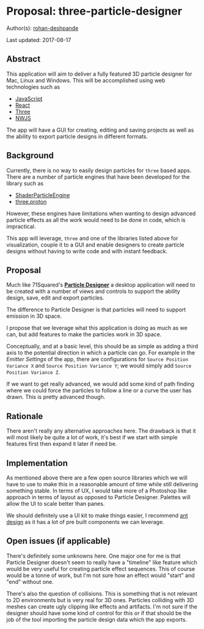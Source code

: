 # Proposal: three-particle-designer

Author(s): [rohan-deshpande](http://github.com/rohan-deshpande)

Last updated: 2017-08-17

## Abstract

This application will aim to deliver a fully featured 3D particle designer for Mac, Linux and Windows. This will be accomplished using web technologies such as 

* [JavaScript](https://www.javascript.com/)
* [React](https://facebook.github.io/react/)
* [Three](https://threejs.org)
* [NWJS](https://nwjs.io)

The app will have a GUI for creating, editing and saving projects as well as the ability to export particle designs in different formats.

## Background

Currently, there is no way to easily design particles for `three` based apps. There are a number of particle engines that have been developed for the library such as

* [ShaderParticleEngine](https://github.com/squarefeet/ShaderParticleEngine)
* [three.proton](https://a-jie.github.io/three.proton/)

However, these engines have limitations when wanting to design advanced particle effects as all the work would need to be done in code, which is impractical. 

This app will leverage, `three` and one of the libraries listed above for visualization, couple it to a GUI and enable designers to create particle designs without having to write code and with instant feedback.

## Proposal

Much like 71Squared's **[Particle Designer](https://71squared.com/particledesigner)** a desktop application will need to be created with a number of views and controls to support the ability design, save, edit and export particles. 

The difference to Particle Designer is that particles will need to support emission in 3D space.

I propose that we leverage what this application is doing as much as we can, but add features to make the particles work in 3D space. 

Conceptually, and at a basic level, this should be as simple as adding a third axis to the potential direction in which a particle can go. For example in the _Emitter Settings_ of the app, there are configurations for `Source Position Variance X` and `Source Position Variance Y`; we would simply add `Source Position Variance Z`.  

If we want to get really advanced, we would add some kind of path finding where we could force the particles to follow a line or a curve the user has drawn. This is pretty advanced though.

## Rationale

There aren't really any alternative approaches here. The drawback is that it will most likely be quite a lot of work, it's best if we start with simple features first then expand it later if need be.

## Implementation

As mentioned above there are a few open source libraries which we will have to use to make this in a reasonable amount of time while still delivering something stable. In terms of UX, I would take more of a Photoshop like approach in terms of layout as opposed to Particle Designer. Palettes will allow the UI to scale better than panes.

We should definitely use a UI kit to make things easier, I recommend [ant design](https://ant.design/) as it has a lot of pre built components we can leverage.

## Open issues (if applicable)

There's definitely some unknowns here. One major one for me is that Particle Designer doesn't seem to really have a "timeline" like feature which would be very useful for creating particle effect sequences. This of course would be a tonne of work, but I'm not sure how an effect would "start" and "end" without one.

There's also the question of collisions. This is something that is not relevant to 2D environments but is very real for 3D ones. Particles colliding with 3D meshes can create ugly clipping like effects and artifacts. I'm not sure if the designer should have some kind of control for this or if that should be the job of the tool importing the particle design data which the app exports.
